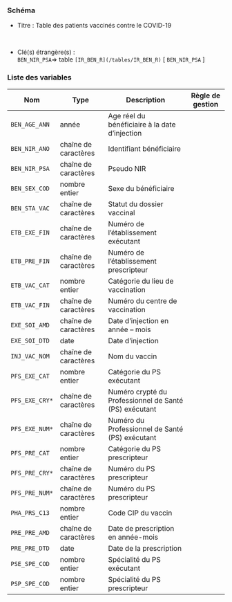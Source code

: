 ### Schéma


- Titre : Table des patients vaccinés contre le COVID-19
<br />



- Clé(s) étrangère(s) : <br />
`BEN_NIR_PSA`=> table `[IR_BEN_R](/tables/IR_BEN_R)` [ `BEN_NIR_PSA` ]<br />

 
### Liste des variables

Nom | Type | Description | Règle de gestion
-|-|-|-
`BEN_AGE_ANN`| année |Age réel du bénéficiaire à la date d’injection||
`BEN_NIR_ANO`| chaîne de caractères |Identifiant bénéficiaire||
`BEN_NIR_PSA`| chaîne de caractères |Pseudo NIR||
`BEN_SEX_COD`| nombre entier |Sexe du bénéficiaire||
`BEN_STA_VAC`| chaîne de caractères |Statut du dossier vaccinal||
`ETB_EXE_FIN`| chaîne de caractères |Numéro de l’établissement exécutant||
`ETB_PRE_FIN`| chaîne de caractères |Numéro de l’établissement prescripteur||
`ETB_VAC_CAT`| nombre entier |Catégorie du lieu de vaccination||
`ETB_VAC_FIN`| chaîne de caractères |Numéro du centre de vaccination||
`EXE_SOI_AMD`| chaîne de caractères |Date d’injection en année – mois||
`EXE_SOI_DTD`| date |Date d’injection ||
`INJ_VAC_NOM`| chaîne de caractères |Nom du vaccin||
`PFS_EXE_CAT`| nombre entier |Catégorie du PS exécutant||
`PFS_EXE_CRY*`| chaîne de caractères |Numéro crypté du Professionnel de Santé (PS) exécutant||
`PFS_EXE_NUM*`| chaîne de caractères |Numéro du Professionnel de Santé (PS) exécutant||
`PFS_PRE_CAT`| nombre entier |Catégorie du PS prescripteur||
`PFS_PRE_CRY*`| chaîne de caractères |Numéro du PS prescripteur||
`PFS_PRE_NUM*`| chaîne de caractères |Numéro du PS prescripteur||
`PHA_PRS_C13`| nombre entier |Code CIP du vaccin||
`PRE_PRE_AMD`| chaîne de caractères |Date de prescription en année-mois||
`PRE_PRE_DTD`| date |Date de la prescription||
`PSE_SPE_COD`| nombre entier |Spécialité du PS exécutant||
`PSP_SPE_COD`| nombre entier |Spécialité du PS prescripteur||